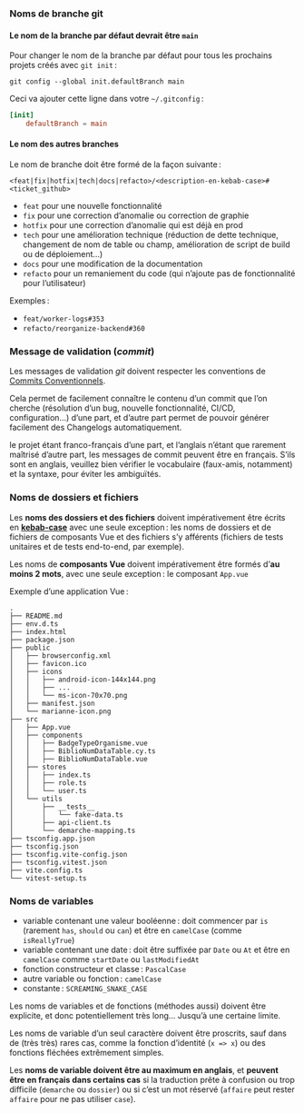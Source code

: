 ### Noms de branche git

#### Le nom de la branche par défaut devrait être `main`

Pour changer le nom de la branche par défaut pour tous les prochains projets créés avec `git init` :

```shell
git config --global init.defaultBranch main
```

Ceci va ajouter cette ligne dans votre `~/.gitconfig` :

```toml
[init]
    defaultBranch = main
```

#### Le nom des autres branches

Le nom de branche doit être formé de la façon suivante :

`<feat|fix|hotfix|tech|docs|refacto>/<description-en-kebab-case>#<ticket_github>`

- `feat` pour une nouvelle fonctionnalité
- `fix` pour une correction d’anomalie ou correction de graphie
- `hotfix` pour une correction d’anomalie qui est déjà en prod
- `tech` pour une amélioration technique (réduction de dette technique, changement de nom de table ou champ, amélioration de script de build ou de  déploiement...)
- `docs` pour une modification de la documentation
- `refacto` pour un remaniement du code (qui n’ajoute pas de fonctionnalité pour l’utilisateur)

Exemples :

- `feat/worker-logs#353`
- `refacto/reorganize-backend#360`

### Message de validation (*commit*)

Les messages de validation *git* doivent respecter les conventions de [Commits Conventionnels](https://www.conventionalcommits.org/fr/v1.0.0/).

Cela permet de facilement connaître le contenu d’un commit que l’on cherche (résolution d’un bug, nouvelle fonctionnalité, CI/CD, configuration...) d’une part, et d’autre part permet de pouvoir générer facilement des Changelogs automatiquement.

le projet étant franco-français d’une part, et l’anglais n’étant que rarement maîtrisé d’autre part, les messages de commit peuvent être en français. S’ils sont en anglais, veuillez bien vérifier le vocabulaire (faux-amis, notamment) et la syntaxe, pour éviter les ambiguïtés.

### Noms de dossiers et fichiers

Les **noms des dossiers et des fichiers** doivent impérativement être écrits en [**kebab-case**](https://www.freecodecamp.org/news/snake-case-vs-camel-case-vs-pascal-case-vs-kebab-case-whats-the-difference/) avec une seule exception : les noms de dossiers et de fichiers de composants Vue et des fichiers s’y afférents (fichiers de tests unitaires et de tests end-to-end, par exemple).

Les noms de **composants Vue** doivent impérativement être formés d’**au moins 2 mots**, avec une seule exception : le composant `App.vue`

Exemple d’une application Vue :

```console
.
├── README.md
├── env.d.ts
├── index.html
├── package.json
├── public
│   ├── browserconfig.xml
│   ├── favicon.ico
│   ├── icons
│   │   ├── android-icon-144x144.png
│   │   ├── ...
│   │   └── ms-icon-70x70.png
│   ├── manifest.json
│   └── marianne-icon.png
├── src
│   ├── App.vue
│   ├── components
│   │   ├── BadgeTypeOrganisme.vue
│   │   ├── BiblioNumDataTable.cy.ts
│   │   ├── BiblioNumDataTable.vue
│   ├── stores
│   │   ├── index.ts
│   │   ├── role.ts
│   │   └── user.ts
│   └── utils
│       ├── __tests__
│       │   └── fake-data.ts
│       ├── api-client.ts
│       └── demarche-mapping.ts
├── tsconfig.app.json
├── tsconfig.json
├── tsconfig.vite-config.json
├── tsconfig.vitest.json
├── vite.config.ts
└── vitest-setup.ts
```

### Noms de variables

- variable contenant une valeur booléenne : doit commencer par `is` (rarement `has`, `should` ou `can`) et être en `camelCase`  (comme `isReallyTrue`)
- variable contenant une date : doit être suffixée par `Date` ou `At` et être en `camelCase`  comme `startDate` ou `lastModifiedAt`
- fonction constructeur et classe : `PascalCase`
- autre variable ou fonction : `camelCase`
- constante : `SCREAMING_SNAKE_CASE`

Les noms de variables et de fonctions (méthodes aussi) doivent être explicite, et donc potentiellement très long... Jusqu’à une certaine limite.

Les noms de variable d’un seul caractère doivent être proscrits, sauf dans de (très très) rares cas, comme la fonction d’identité (`x => x`) ou des fonctions fléchées extrêmement simples.

Les **noms de variable doivent être au maximum en anglais**, et **peuvent être en français dans certains cas** si la traduction prête à confusion ou trop difficile (`demarche` ou `dossier`) ou si c’est un mot réservé (`affaire` peut rester `affaire` pour ne pas utiliser `case`).
